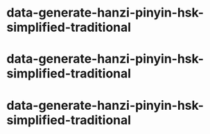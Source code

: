 # data-generate-hanzi-pinyin-hsk-simplified-traditional
# data-generate-hanzi-pinyin-hsk-simplified-traditional
# data-generate-hanzi-pinyin-hsk-simplified-traditional

